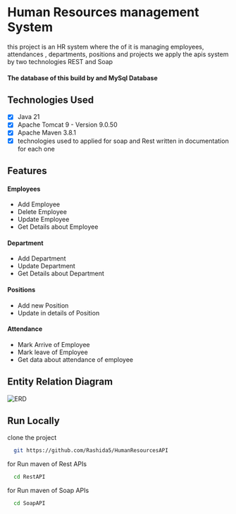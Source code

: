 
# Human Resources management System

this project is an HR system where the of it is managing employees, attendances , departments, positions and projects
we apply the apis system by two technologies REST and Soap  

#### The database of this  build by  and MySql Database

## Technologies Used
- [x] Java 21
- [x] Apache Tomcat 9 - Version 9.0.50
- [x] Apache Maven 3.8.1
- [x] technologies used to applied for soap and Rest written in documentation for each one 
## Features
#### Employees
- Add Employee
- Delete Employee
- Update Employee
- Get Details about Employee
#### Department
- Add Department
- Update Department
- Get Details about Department
#### Positions
- Add new Position
- Update in details of Position
#### Attendance
- Mark Arrive of Employee
- Mark leave of Employee
- Get data about attendance of employee 
## Entity Relation Diagram

![ERD](C:\Users\Rashida\Desktop\HR_API\images\erd.png)



## Run Locally
clone the project
```bash
  git https://github.com/Rashida5/HumanResourcesAPI
```
for Run maven of Rest APIs
```bash
  cd RestAPI
```
for Run maven of Soap APIs
```bash
  cd SoapAPI
```


